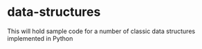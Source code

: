 data-structures
===============

This will hold sample code for a number of classic data structures
implemented in Python
